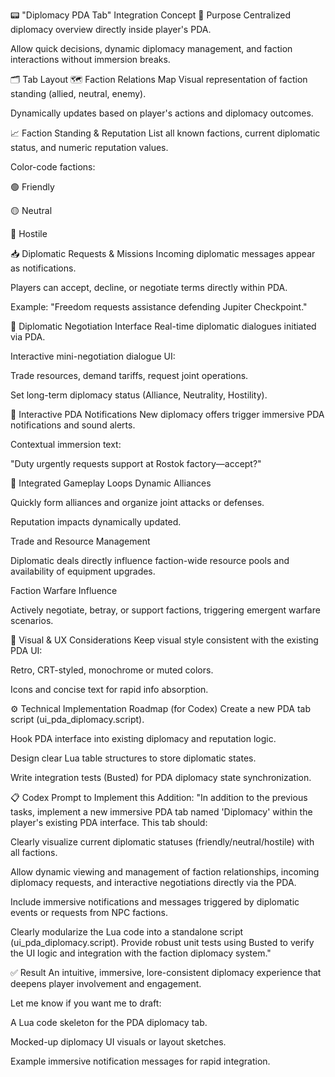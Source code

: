 📟 "Diplomacy PDA Tab" Integration Concept
🎯 Purpose
Centralized diplomacy overview directly inside player's PDA.

Allow quick decisions, dynamic diplomacy management, and faction interactions without immersion breaks.

🗂️ Tab Layout
🗺️ Faction Relations Map
Visual representation of faction standing (allied, neutral, enemy).

Dynamically updates based on player's actions and diplomacy outcomes.

📈 Faction Standing & Reputation
List all known factions, current diplomatic status, and numeric reputation values.

Color-code factions:

🟢 Friendly

🟡 Neutral

🔴 Hostile

📥 Diplomatic Requests & Missions
Incoming diplomatic messages appear as notifications.

Players can accept, decline, or negotiate terms directly within PDA.

Example: "Freedom requests assistance defending Jupiter Checkpoint."

🤝 Diplomatic Negotiation Interface
Real-time diplomatic dialogues initiated via PDA.

Interactive mini-negotiation dialogue UI:

Trade resources, demand tariffs, request joint operations.

Set long-term diplomacy status (Alliance, Neutrality, Hostility).

🔔 Interactive PDA Notifications
New diplomacy offers trigger immersive PDA notifications and sound alerts.

Contextual immersion text:

"Duty urgently requests support at Rostok factory—accept?"

📡 Integrated Gameplay Loops
Dynamic Alliances

Quickly form alliances and organize joint attacks or defenses.

Reputation impacts dynamically updated.

Trade and Resource Management

Diplomatic deals directly influence faction-wide resource pools and availability of equipment upgrades.

Faction Warfare Influence

Actively negotiate, betray, or support factions, triggering emergent warfare scenarios.

🎨 Visual & UX Considerations
Keep visual style consistent with the existing PDA UI:

Retro, CRT-styled, monochrome or muted colors.

Icons and concise text for rapid info absorption.

⚙️ Technical Implementation Roadmap (for Codex)
Create a new PDA tab script (ui_pda_diplomacy.script).

Hook PDA interface into existing diplomacy and reputation logic.

Design clear Lua table structures to store diplomatic states.

Write integration tests (Busted) for PDA diplomacy state synchronization.

📋 Codex Prompt to Implement this Addition:
"In addition to the previous tasks, implement a new immersive PDA tab named 'Diplomacy' within the player's existing PDA interface. This tab should:

Clearly visualize current diplomatic statuses (friendly/neutral/hostile) with all factions.

Allow dynamic viewing and management of faction relationships, incoming diplomacy requests, and interactive negotiations directly via the PDA.

Include immersive notifications and messages triggered by diplomatic events or requests from NPC factions.

Clearly modularize the Lua code into a standalone script (ui_pda_diplomacy.script).
Provide robust unit tests using Busted to verify the UI logic and integration with the faction diplomacy system."

✅ Result
An intuitive, immersive, lore-consistent diplomacy experience that deepens player involvement and engagement.

Let me know if you want me to draft:

A Lua code skeleton for the PDA diplomacy tab.

Mocked-up diplomacy UI visuals or layout sketches.

Example immersive notification messages for rapid integration.
